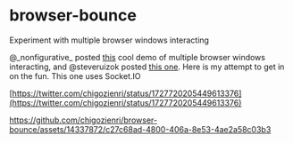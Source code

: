 # browser-bounce
Experiment with multiple browser windows interacting

@\_nonfigurative_ posted [this](https://twitter.com/_nonfigurativ_/status/1727322594570027343) cool demo of multiple browser windows interacting, and @steveruizok posted [this one](https://twitter.com/steveruizok/status/1727436505440981099). Here is my attempt to get in on the fun. This one uses Socket.IO


[https://twitter.com/chigozienri/status/1727720205449613376](https://twitter.com/chigozienri/status/1727720205449613376)

https://github.com/chigozienri/browser-bounce/assets/14337872/c27c68ad-4800-406a-8e53-4ae2a58c03b3

